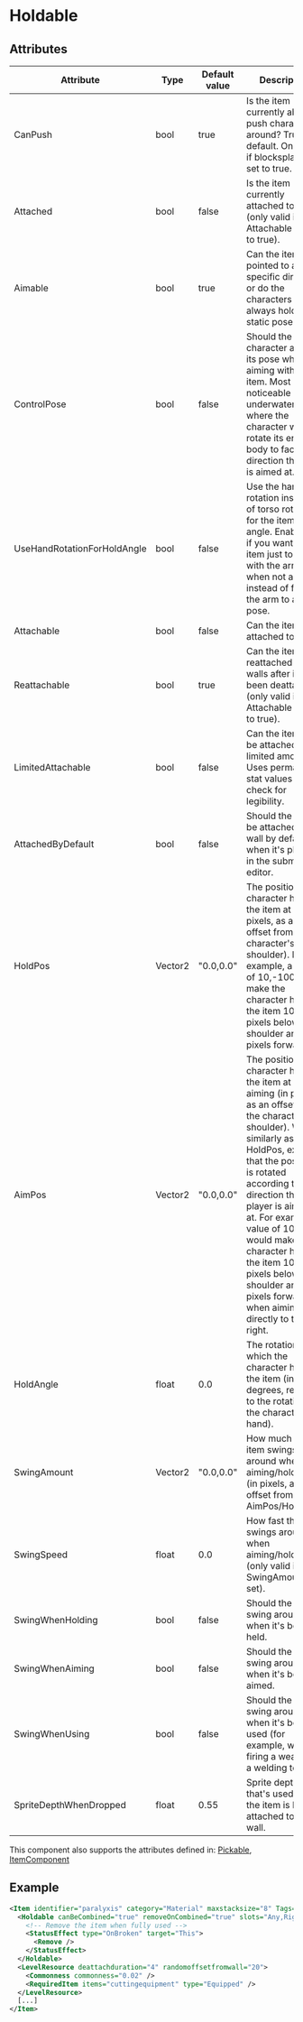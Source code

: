 # Holdable


## Attributes

| Attribute|Type|Default value|Description |
| ---|---|---|--- |
| CanPush|bool|true|Is the item currently able to push characters around? True by default. Only valid if blocksplayers is set to true. |
| Attached|bool|false|Is the item currently attached to a wall (only valid if Attachable is set to true). |
| Aimable|bool|true|Can the item be pointed to a specific direction or do the characters always hold it in a static pose. |
| ControlPose|bool|false|Should the character adjust its pose when aiming with the item. Most noticeable underwater, where the character will rotate its entire body to face the direction the item is aimed at. |
| UseHandRotationForHoldAngle|bool|false|Use the hand rotation instead of torso rotation for the item hold angle. Enable this if you want the item just to follow with the arm when not aiming instead of forcing the arm to a hold pose. |
| Attachable|bool|false|Can the item be attached to walls. |
| Reattachable|bool|true|Can the item be reattached to walls after it has been deattached (only valid if Attachable is set to true). |
| LimitedAttachable|bool|false|Can the item only be attached in limited amount? Uses permanent stat values to check for legibility. |
| AttachedByDefault|bool|false|Should the item be attached to a wall by default when it's placed in the submarine editor. |
| HoldPos|Vector2|"0.0,0.0"|The position the character holds the item at (in pixels, as an offset from the character's shoulder). For example, a value of 10,-100 would make the character hold the item 100 pixels below the shoulder and 10 pixels forwards. |
| AimPos|Vector2|"0.0,0.0"|The position the character holds the item at when aiming (in pixels, as an offset from the character's shoulder). Works similarly as HoldPos, except that the position is rotated according to the direction the player is aiming at. For example, a value of 10,-100 would make the character hold the item 100 pixels below the shoulder and 10 pixels forwards when aiming directly to the right. |
| HoldAngle|float|0.0|The rotation at which the character holds the item (in degrees, relative to the rotation of the character's hand). |
| SwingAmount|Vector2|"0.0,0.0"|How much the item swings around when aiming/holding it (in pixels, as an offset from AimPos/HoldPos). |
| SwingSpeed|float|0.0|How fast the item swings around when aiming/holding it (only valid if SwingAmount is set). |
| SwingWhenHolding|bool|false|Should the item swing around when it's being held. |
| SwingWhenAiming|bool|false|Should the item swing around when it's being aimed. |
| SwingWhenUsing|bool|false|Should the item swing around when it's being used (for example, when firing a weapon or a welding tool). |
| SpriteDepthWhenDropped|float|0.55|Sprite depth that's used when the item is NOT attached to a wall. |

This component also supports the attributes defined in: [Pickable](Pickable.md), [ItemComponent](ItemComponent.md)


## Example
```xml
<Item identifier="paralyxis" category="Material" maxstacksize="8" Tags="smallitem" scale="0.5" cargocontaineridentifier="metalcrate" canbepicked="true">
  <Holdable canBeCombined="true" removeOnCombined="true" slots="Any,RightHand,LeftHand" handle1="0,0" msg="ItemMsgPickUpSelect" attachable="true" reattachable="false">
    <!-- Remove the item when fully used -->
    <StatusEffect type="OnBroken" target="This">
      <Remove />
    </StatusEffect>
  </Holdable>
  <LevelResource deattachduration="4" randomoffsetfromwall="20">
    <Commonness commonness="0.02" />
    <RequiredItem items="cuttingequipment" type="Equipped" />
  </LevelResource>
  [...]
</Item>
```


